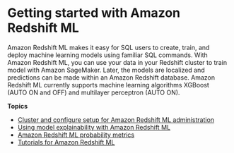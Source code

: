 # Getting started with Amazon Redshift ML<a name="getting-started-machine-learning"></a>

Amazon Redshift ML makes it easy for SQL users to create, train, and deploy machine learning models using familiar SQL commands\. With Amazon Redshift ML, you can use your data in your Redshift cluster to train model with Amazon SageMaker\. Later, the models are localized and predictions can be made within an Amazon Redshift database\. Amazon Redshift ML currently supports machine learning algorithms XGBoost \(AUTO ON and OFF\) and multilayer perceptron \(AUTO ON\)\.

**Topics**
+ [Cluster and configure setup for Amazon Redshift ML administration](admin-setup.md)
+ [Using model explainability with Amazon Redshift ML](clarify.md)
+ [Amazon Redshift ML probability metrics](probability_metrics.md)
+ [Tutorials for Amazon Redshift ML](tutorials_for_amazon_redshift_ml.md)
